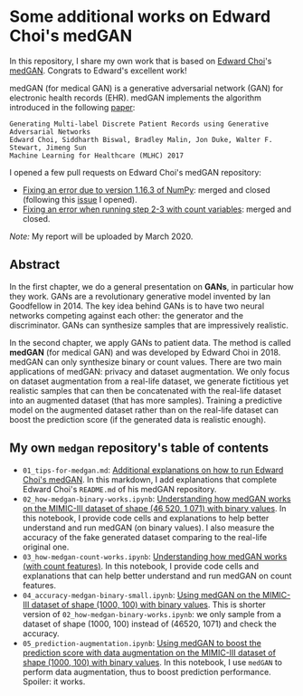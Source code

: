 # Some additional works on Edward Choi's medGAN

In this repository, I share my own work that is based on [Edward Choi](https://github.com/mp2893/)'s [medGAN](https://github.com/mp2893/medgan). Congrats to Edward's excellent work!

medGAN (for medical GAN) is a generative adversarial network (GAN) for electronic health records (EHR). medGAN implements the algorithm introduced in the following [paper](https://arxiv.org/abs/1703.06490):

	Generating Multi-label Discrete Patient Records using Generative Adversarial Networks
	Edward Choi, Siddharth Biswal, Bradley Malin, Jon Duke, Walter F. Stewart, Jimeng Sun  
	Machine Learning for Healthcare (MLHC) 2017

I opened a few pull requests on Edward Choi's medGAN repository:
* [Fixing an error due to version 1.16.3 of NumPy](https://github.com/mp2893/medgan/pull/15): merged and closed (following this [issue](https://github.com/mp2893/medgan/issues/14) I opened).
* [Fixing an error when running step 2-3 with count variables](https://github.com/mp2893/medgan/pull/17): merged and closed.

_Note:_ My report will be uploaded by March 2020.

## Abstract

In the first chapter, we do a general presentation on **GANs**, in particular how they work. GANs are a revolutionary generative model invented by Ian Goodfellow in 2014. The key idea behind GANs is to have two neural networks competing against each other: the generator and the discriminator. GANs can synthesize samples that are impressively realistic.

In the second chapter, we apply GANs to patient data. The method is called **medGAN** (for medical GAN) and was developed by Edward Choi in 2018. medGAN can only synthesize binary or count values. There are two main applications of medGAN: privacy and dataset augmentation. We only focus on dataset augmentation from a real-life dataset, we generate fictitious yet realistic samples that can then be concatenated with the real-life dataset into an augmented dataset (that has more samples). Training a predictive model on the augmented dataset rather than on the real-life dataset can boost the prediction score (if the generated data is realistic enough).

## My own `medgan` repository's table of contents

* `01_tips-for-medgan.md`: [Additional explanations on how to run Edward Choi's medGAN](https://github.com/sylvaincom/medgan-tips/blob/master/01_tips-for-medgan.md). In this markdown, I add explanations that complete Edward Choi's `README.md` of his medGAN repository.
* `02_how-medgan-binary-works.ipynb`: [Understanding how medGAN works on the MIMIC-III dataset of shape (46 520, 1 071) with binary values](https://github.com/sylvaincom/medgan-tips/blob/master/02_how-medgan-binary-works.ipynb). In this notebook, I provide code cells and explanations to help better understand and run medGAN (on binary values). I also measure the accuracy of the fake generated dataset comparing to the real-life original one.
* `03_how-medgan-count-works.ipynb`: [Understanding how medGAN works (with count features)](https://github.com/sylvaincom/medgan-tips/blob/master/03_how-medgan-count-works.ipynb). In this notebook, I provide code cells and explanations that can help better understand and run medGAN on count features.
* `04_accuracy-medgan-binary-small.ipynb`: [Using medGAN on the MIMIC-III dataset of shape (1000, 100) with binary values](https://github.com/sylvaincom/medgan-tips/blob/master/04_accuracy-medgan-binary-small.ipynb). This is shorter version of `02_how-medgan-binary-works.ipynb`: we only sample from a dataset of shape (1000, 100) instead of (46520, 1071) and check the accuracy.
* `05_prediction-augmentation.ipynb`: [Using medGAN to boost the prediction score with data augmentation on the MIMIC-III dataset of shape (1000, 100) with binary values](https://github.com/sylvaincom/medgan-tips/blob/master/05_prediction-augmentation.ipynb). In this notebook, I use `medGAN` to perform data augmentation, thus to boost prediction performance. Spoiler: it works.
